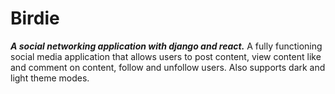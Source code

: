 # Birdie

**_A social networking application with django and react._**
A fully functioning social media application that allows users to post content, view content like and comment on content, follow and unfollow users. Also supports dark and light theme modes.
